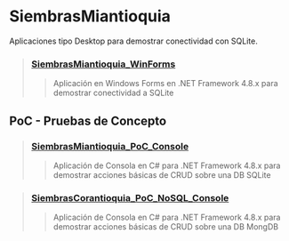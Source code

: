 # SiembrasMiantioquia
Aplicaciones tipo Desktop para demostrar conectividad con SQLite.


>### [SiembrasMiantioquia_WinForms](https://github.com/jdrodas/SiembrasMiantioquia/tree/main/SiembrasMiantioquia_WinForms)
>>Aplicación en Windows Forms en .NET Framework 4.8.x para demostrar conectividad a SQLite


## PoC - Pruebas de Concepto

>### [SiembrasMiantioquia_PoC_Console](https://github.com/jdrodas/SiembrasCorantioquia/tree/main/SiembrasMiantioquia_PoC_Console)
>>Aplicación de Consola en C# para .NET Framework 4.8.x para demostrar acciones básicas de CRUD sobre una DB SQLite

>### [SiembrasCorantioquia_PoC_NoSQL_Console](https://github.com/jdrodas/SiembrasCorantioquia/tree/main/SiembrasCorantioquia_PoC_NoSQL_Console)
>>Aplicación de Consola en C# para .NET Framework 4.8.x para demostrar acciones básicas de CRUD sobre una DB MongDB